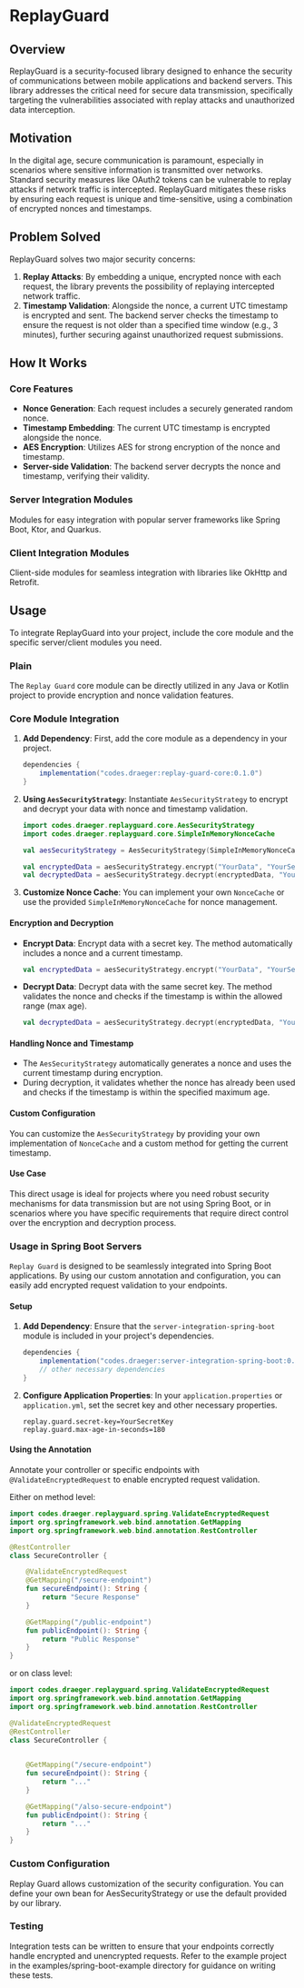 # ReplayGuard

## Overview

ReplayGuard is a security-focused library designed to enhance the security of communications between mobile applications
and backend servers. This library addresses the critical need for secure data transmission, specifically targeting the
vulnerabilities associated with replay attacks and unauthorized data interception.

## Motivation

In the digital age, secure communication is paramount, especially in scenarios where sensitive information is
transmitted over networks. Standard security measures like OAuth2 tokens can be vulnerable to replay attacks if network
traffic is intercepted. ReplayGuard mitigates these risks by ensuring each request is unique and time-sensitive, using a
combination of encrypted nonces and timestamps.

## Problem Solved

ReplayGuard solves two major security concerns:

1. **Replay Attacks**: By embedding a unique, encrypted nonce with each request, the library prevents the possibility of
   replaying intercepted network traffic.
2. **Timestamp Validation**: Alongside the nonce, a current UTC timestamp is encrypted and sent. The backend server
   checks the timestamp to ensure the request is not older than a specified time window (e.g., 3 minutes), further
   securing against unauthorized request submissions.

## How It Works

### Core Features

- **Nonce Generation**: Each request includes a securely generated random nonce.
- **Timestamp Embedding**: The current UTC timestamp is encrypted alongside the nonce.
- **AES Encryption**: Utilizes AES for strong encryption of the nonce and timestamp.
- **Server-side Validation**: The backend server decrypts the nonce and timestamp, verifying their validity.

### Server Integration Modules

Modules for easy integration with popular server frameworks like Spring Boot, Ktor, and Quarkus.

### Client Integration Modules

Client-side modules for seamless integration with libraries like OkHttp and Retrofit.

## Usage

To integrate ReplayGuard into your project, include the core module and the specific server/client modules you need.

### Plain

The `Replay Guard` core module can be directly utilized in any Java or Kotlin project to provide encryption and nonce validation features.

### Core Module Integration

1. **Add Dependency**: First, add the core module as a dependency in your project.

    ```gradle
    dependencies {
        implementation("codes.draeger:replay-guard-core:0.1.0")
    }
    ```

2. **Using `AesSecurityStrategy`**: Instantiate `AesSecurityStrategy` to encrypt and decrypt your data with nonce and timestamp validation.

    ```kotlin
    import codes.draeger.replayguard.core.AesSecurityStrategy
    import codes.draeger.replayguard.core.SimpleInMemoryNonceCache

    val aesSecurityStrategy = AesSecurityStrategy(SimpleInMemoryNonceCache)

    val encryptedData = aesSecurityStrategy.encrypt("YourData", "YourSecretKey")
    val decryptedData = aesSecurityStrategy.decrypt(encryptedData, "YourSecretKey", 180) // 180 seconds as max age
    ```

3. **Customize Nonce Cache**: You can implement your own `NonceCache` or use the provided `SimpleInMemoryNonceCache` for nonce management.

#### Encryption and Decryption

- **Encrypt Data**: Encrypt data with a secret key. The method automatically includes a nonce and a current timestamp.

    ```kotlin
    val encryptedData = aesSecurityStrategy.encrypt("YourData", "YourSecretKey")
    ```

- **Decrypt Data**: Decrypt data with the same secret key. The method validates the nonce and checks if the timestamp is within the allowed range (max age).

    ```kotlin
    val decryptedData = aesSecurityStrategy.decrypt(encryptedData, "YourSecretKey", 180) // Max age in seconds
    ```

#### Handling Nonce and Timestamp

- The `AesSecurityStrategy` automatically generates a nonce and uses the current timestamp during encryption.
- During decryption, it validates whether the nonce has already been used and checks if the timestamp is within the specified maximum age.

#### Custom Configuration

You can customize the `AesSecurityStrategy` by providing your own implementation of `NonceCache` and a custom method for getting the current timestamp.

#### Use Case

This direct usage is ideal for projects where you need robust security mechanisms for data transmission but are not using Spring Boot, or in scenarios where you have specific requirements that require direct control over the encryption and decryption process.

### Usage in Spring Boot Servers

`Replay Guard` is designed to be seamlessly integrated into Spring Boot applications. By using our custom annotation and
configuration, you can easily add encrypted request validation to your endpoints.

#### Setup

1. **Add Dependency**: Ensure that the `server-integration-spring-boot` module is included in your project's
   dependencies.

    ```gradle
    dependencies {
        implementation("codes.draeger:server-integration-spring-boot:0.1.0")
        // other necessary dependencies
    }
    ```

2. **Configure Application Properties**: In your `application.properties` or `application.yml`, set the secret key and
   other necessary properties.

    ```properties
    replay.guard.secret-key=YourSecretKey
    replay.guard.max-age-in-seconds=180
    ```

#### Using the Annotation

Annotate your controller or specific endpoints with `@ValidateEncryptedRequest` to enable encrypted request validation.

Either on method level:

```kotlin
import codes.draeger.replayguard.spring.ValidateEncryptedRequest
import org.springframework.web.bind.annotation.GetMapping
import org.springframework.web.bind.annotation.RestController

@RestController
class SecureController {

    @ValidateEncryptedRequest
    @GetMapping("/secure-endpoint")
    fun secureEndpoint(): String {
        return "Secure Response"
    }

    @GetMapping("/public-endpoint")
    fun publicEndpoint(): String {
        return "Public Response"
    }
}
```

or on class level:

```kotlin
import codes.draeger.replayguard.spring.ValidateEncryptedRequest
import org.springframework.web.bind.annotation.GetMapping
import org.springframework.web.bind.annotation.RestController

@ValidateEncryptedRequest
@RestController
class SecureController {

    
    @GetMapping("/secure-endpoint")
    fun secureEndpoint(): String {
        return "..."
    }

    @GetMapping("/also-secure-endpoint")
    fun publicEndpoint(): String {
        return "..."
    }
}
```

### Custom Configuration
Replay Guard allows customization of the security configuration. You can define your own bean for AesSecurityStrategy or use the default provided by our library.

### Testing
Integration tests can be written to ensure that your endpoints correctly handle encrypted and unencrypted requests. Refer to the example project in the examples/spring-boot-example directory for guidance on writing these tests.
